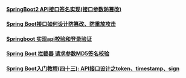 #### [SpringBoot2 API接口签名实现(接口参数防篡改)](https://www.jianshu.com/p/eee5ac0cf448)

#### [Spring Boot接口如何设计防篡改、防重放攻击](https://www.cnblogs.com/tqlin/p/11251321.html)

#### [Springboot 实现api校验和登录验证](https://blog.csdn.net/qq_36085004/article/details/83348144)

#### [Spring Boot 拦截器 请求参数MD5签名校验](https://blog.csdn.net/qq_21989939/article/details/78811722)

#### [Spring Boot入门教程(四十三): API接口设计之token、timestamp、sign](https://blog.csdn.net/vbirdbest/article/details/80789817)


